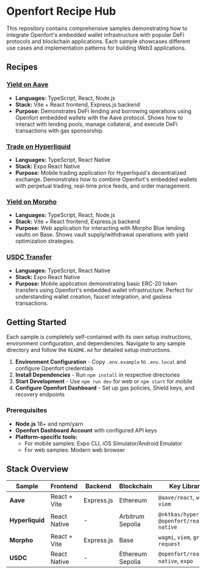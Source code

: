 # Openfort Recipe Hub

This repository contains comprehensive samples demonstrating how to integrate Openfort's embedded wallet infrastructure with popular DeFi protocols and blockchain applications. Each sample showcases different use cases and implementation patterns for building Web3 applications.

## Recipes

### [Yield on Aave](./aave/)
- **Languages:** TypeScript, React, Node.js
- **Stack:** Vite + React frontend, Express.js backend
- **Purpose:** Demonstrates DeFi lending and borrowing operations using Openfort embedded wallets with the Aave protocol. Shows how to interact with lending pools, manage collateral, and execute DeFi transactions with gas sponsorship.

### [Trade on Hyperliquid](./hyperliquid/)
- **Languages:** TypeScript, React Native
- **Stack:** Expo React Native
- **Purpose:** Mobile trading application for Hyperliquid's decentralized exchange. Demonstrates how to combine Openfort's embedded wallets with perpetual trading, real-time price feeds, and order management.

### [Yield on Morpho](./morpho/)
- **Languages:** TypeScript, React, Node.js
- **Stack:** Vite + React frontend, Express.js backend
- **Purpose:** Web application for interacting with Morpho Blue lending vaults on Base. Shows vault supply/withdrawal operations with yield optimization strategies.

### [USDC Transfer](./usdc-transfer/)
- **Languages:** TypeScript, React Native
- **Stack:** Expo React Native
- **Purpose:** Mobile application demonstrating basic ERC-20 token transfers using Openfort's embedded wallet infrastructure. Perfect for understanding wallet creation, faucet integration, and gasless transactions.

## Getting Started

Each sample is completely self-contained with its own setup instructions, environment configuration, and dependencies. Navigate to any sample directory and follow the `README.md` for detailed setup instructions.

1. **Environment Configuration** - Copy `.env.example` to `.env.local` and configure Openfort credentials
2. **Install Dependencies** - Run `npm install` in respective directories
3. **Start Development** - Use `npm run dev` for web or `npm start` for mobile
4. **Configure Openfort Dashboard** - Set up gas policies, Shield keys, and recovery endpoints

### Prerequisites
- **Node.js** 18+ and npm/yarn
- **Openfort Dashboard Account** with configured API keys
- **Platform-specific tools:**
  - For mobile samples: Expo CLI, iOS Simulator/Android Emulator
  - For web samples: Modern web browser

## Stack Overview

| Sample | Frontend | Backend | Blockchain | Key Libraries |
|--------|----------|---------|------------|---------------|
| **Aave** | React + Vite | Express.js | Ethereum | `@aave/react`, `wagmi`, `viem` |
| **Hyperliquid** | React Native | - | Arbitrum Sepolia | `@nktkas/hyperliquid`, `@openfort/react-native` |
| **Morpho** | React + Vite | Express.js | Base | `wagmi`, `viem`, `graphql-request` |
| **USDC** | React Native | - | Ethereum Sepolia | `@openfort/react-native`, `expo` |

